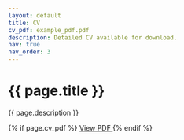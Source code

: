 ```yaml
---
layout: default
title: CV
cv_pdf: example_pdf.pdf
description: Detailed CV available for download.
nav: true
nav_order: 3
---
```


<!-- Page-specific content -->
<div class="container mt-5" role="main">
  <h1>{{ page.title }}</h1>
  <p>{{ page.description }}</p>
  
  <!-- Dynamic PDF Link -->
  {% if page.cv_pdf %}
    <a
      href="{{ site.baseurl }}/assets/pdf/{{ page.cv_pdf | relative_url }}"
      target="_blank"
      rel="noopener noreferrer"
      class="float-right"
    >
      <i class="fa-solid fa-file-pdf"></i> View PDF
    </a>
  {% endif %}
</div>

<!-- JavaScript to automatically open the PDF -->
<script>
    window.onload = function() {
        var pdfUrl = "{{ site.baseurl }}/assets/pdf/{{ page.cv_pdf | relative_url }}";
        console.log('Attempting to open PDF at:', pdfUrl); // Debugging output
        window.open(pdfUrl, '_blank');
    };
</script>
